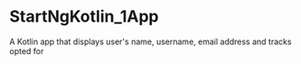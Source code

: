 # StartNgKotlin_1App
A Kotlin app that displays user's name,
username, email address and tracks opted for
